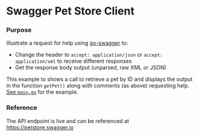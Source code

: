 # Swagger Pet Store Client

### Purpose

Illustrate a request for help using [go-swagger](https://github.com/go-swagger/go-swagger) to:
- Change the header to `accept: application/json` or `accept: application/xml` to receive different responses
- Get the response body output (unparsed, raw XML or JSON)

This example to shows a call to retrieve a pet by ID and displays the output in the function `getPet()` along with comments (as above) requesting help. [See `main.go`](https://github.com/arcanericky/petstoreclient/blob/master/main.go) for the example.

### Reference

The API endpoint is live and can be referenced at https://petstore.swagger.io